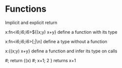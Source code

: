 
# Functions
Implicit and explicit return

x:fn<i6;i6;i6>${(x;y) x+y} define a function with its type

x:fn<i6;i6;i6>[;|\n] define a type without a function

x:{(x;y) x+y} define a function and infer its type on calls

#; return {(x) #; x+1; 2 } returns x+1
